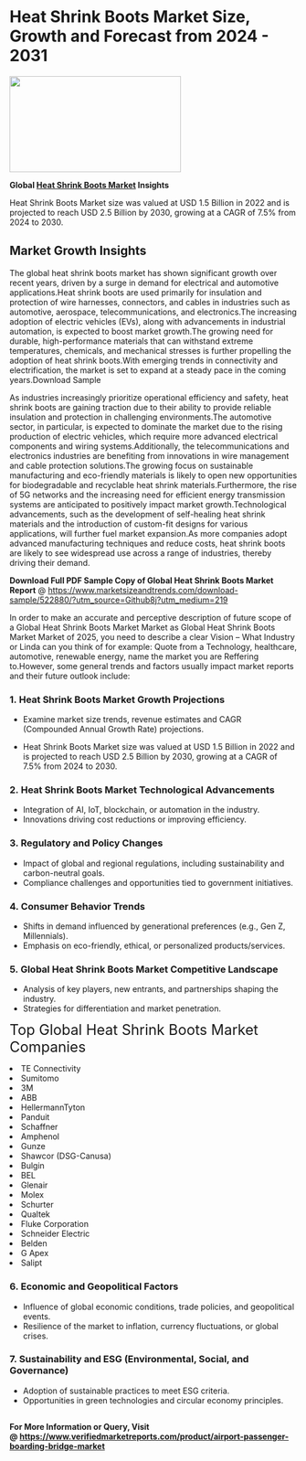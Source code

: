 <H1>Heat Shrink Boots Market Size, Growth and Forecast from 2024 - 2031</H1><img class="aligncenter size-medium wp-image-584254" src="https://thirdeyenews.in/wp-content/uploads/2024/09/Global-Market-Research-300x168.jpeg" alt="" width="300" height="168" /><p><strong>Global&nbsp;<a href="https://www.marketsizeandtrends.com/download-sample/522880/?utm_source=Github8j?utm_medium=219">Heat Shrink Boots Market</a> Insights</strong></p><p>Heat Shrink Boots Market size was valued at USD 1.5 Billion in 2022 and is projected to reach USD 2.5 Billion by 2030, growing at a CAGR of 7.5% from 2024 to 2030.</p><p><h2>Market Growth Insights</h2> The global heat shrink boots market has shown significant growth over recent years, driven by a surge in demand for electrical and automotive applications.Heat shrink boots are used primarily for insulation and protection of wire harnesses, connectors, and cables in industries such as automotive, aerospace, telecommunications, and electronics.The increasing adoption of electric vehicles (EVs), along with advancements in industrial automation, is expected to boost market growth.The growing need for durable, high-performance materials that can withstand extreme temperatures, chemicals, and mechanical stresses is further propelling the adoption of heat shrink boots.With emerging trends in connectivity and electrification, the market is set to expand at a steady pace in the coming years.Download Sample <p>As industries increasingly prioritize operational efficiency and safety, heat shrink boots are gaining traction due to their ability to provide reliable insulation and protection in challenging environments.The automotive sector, in particular, is expected to dominate the market due to the rising production of electric vehicles, which require more advanced electrical components and wiring systems.Additionally, the telecommunications and electronics industries are benefiting from innovations in wire management and cable protection solutions.The growing focus on sustainable manufacturing and eco-friendly materials is likely to open new opportunities for biodegradable and recyclable heat shrink materials.Furthermore, the rise of 5G networks and the increasing need for efficient energy transmission systems are anticipated to positively impact market growth.Technological advancements, such as the development of self-healing heat shrink materials and the introduction of custom-fit designs for various applications, will further fuel market expansion.As more companies adopt advanced manufacturing techniques and reduce costs, heat shrink boots are likely to see widespread use across a range of industries, thereby driving their demand.</p><p><span class=""><strong>Download Full PDF Sample Copy of Global Heat Shrink Boots Market Report</strong> @ <a href="https://www.marketsizeandtrends.com/download-sample/522880/?utm_source=Github8j?utm_medium=219" target="_blank">https://www.marketsizeandtrends.com/download-sample/522880/?utm_source=Github8j?utm_medium=219</a></span></p><p>In order to make an accurate and perceptive description of future scope of a Global&nbsp;Heat Shrink Boots Market Market as Global&nbsp;Heat Shrink Boots Market Market of 2025, you need to describe a clear Vision &ndash; What Industry or Linda can you think of for example: Quote from a Technology, healthcare, automotive, renewable energy, name the market you are Reffering to.However, some general trends and factors usually impact market reports and their future outlook include:</p><h3>1.&nbsp;<strong>Heat Shrink Boots Market Growth Projections</strong></h3><ul><li>Examine market size trends, revenue estimates and CAGR (Compounded Annual Growth Rate) projections.</li><li><p>Heat Shrink Boots Market size was valued at USD 1.5 Billion in 2022 and is projected to reach USD 2.5 Billion by 2030, growing at a CAGR of 7.5% from 2024 to 2030.</p></li></ul><h3>2.&nbsp;<strong>Heat Shrink Boots Market Technological Advancements</strong></h3><ul><li>Integration of AI, IoT, blockchain, or automation in the industry.</li><li>Innovations driving cost reductions or improving efficiency.</li></ul><h3>3.&nbsp;<strong>Regulatory and Policy Changes</strong></h3><ul><li>Impact of global and regional regulations, including sustainability and carbon-neutral goals.</li><li>Compliance challenges and opportunities tied to government initiatives.</li></ul><h3>4.&nbsp;<strong>Consumer Behavior Trends</strong></h3><ul><li>Shifts in demand influenced by generational preferences (e.g., Gen Z, Millennials).</li><li>Emphasis on eco-friendly, ethical, or personalized products/services.</li></ul><h3>5.&nbsp;<strong>Global Heat Shrink Boots Market Competitive Landscape</strong></h3><ul><li>Analysis of key players, new entrants, and partnerships shaping the industry.</li><li>Strategies for differentiation and market penetration.</li></ul><p data-pm-slice="1 1 []"><span style="color: inherit; font-family: inherit; font-size: 25px;">Top Global Heat Shrink Boots Market Companies</span></p><div class="" data-test-id=""><p><li>TE Connectivity</li><li> Sumitomo</li><li> 3M</li><li> ABB</li><li> HellermannTyton</li><li> Panduit</li><li> Schaffner</li><li> Amphenol</li><li> Gunze</li><li> Shawcor (DSG-Canusa)</li><li> Bulgin</li><li> BEL</li><li> Glenair</li><li> Molex</li><li> Schurter</li><li> Qualtek</li><li> Fluke Corporation</li><li> Schneider Electric</li><li> Belden</li><li> G Apex</li><li> Salipt</li></p></div><h3>6.&nbsp;<strong>Economic and Geopolitical Factors</strong></h3><ul><li>Influence of global economic conditions, trade policies, and geopolitical events.</li><li>Resilience of the market to inflation, currency fluctuations, or global crises.</li></ul><h3>7.&nbsp;<strong>Sustainability and ESG (Environmental, Social, and Governance)</strong></h3><ul><li>Adoption of sustainable practices to meet ESG criteria.</li><li>Opportunities in green technologies and circular economy principles.</li></ul><h2><strong style="font-size: 14px;">For More Information or Query, Visit @&nbsp;</strong><a style="background-color: #ffffff; font-size: 14px;" href="https://www.marketsizeandtrends.com/report/heat-shrink-boots-market/" target="_blank">https://www.verifiedmarketreports.com/product/airport-passenger-boarding-bridge-market</a></h2>